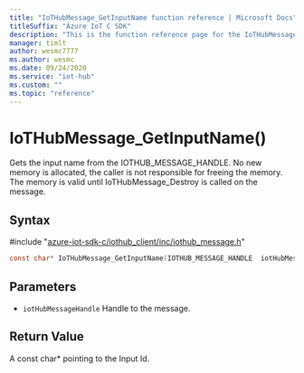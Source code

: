 ```yaml
---                             
title: "IoTHubMessage_GetInputName function reference | Microsoft Docs" 
titleSuffix: "Azure IoT C SDK"            
description: "This is the function reference page for the IoTHubMessage_GetInputName() function in the Azure IoT C SDK. This SDK is used with Azure IoT Hub and Azure IoT Hub Device Provisioning Service"            
manager: timlt                 
author: wesmc7777              
ms.author: wesmc               
ms.date: 09/24/2020                    
ms.service: "iot-hub"             
ms.custom: ""                
ms.topic: "reference"        
---                            
```


# IoTHubMessage_GetInputName()

Gets the input name from the IOTHUB_MESSAGE_HANDLE. No new memory is allocated, the caller is not responsible for freeing the memory. The memory is valid until IoTHubMessage_Destroy is called on the message.

## Syntax

\#include "[azure-iot-sdk-c/iothub_client/inc/iothub_message.h](../iothub-message-h.md)"  
```C
const char* IoTHubMessage_GetInputName(IOTHUB_MESSAGE_HANDLE  iotHubMessageHandle);
```

## Parameters
* `iotHubMessageHandle` Handle to the message.

## Return Value
A const char* pointing to the Input Id.

